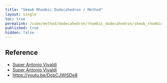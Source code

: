 ```yaml
---
title: "Skewb Rhombic Dodecahedron / Method"
layout: single
toc: true
permalink: /cube/method/dodecahedron/rhombic_dodecahedron/skewb_rhombic_dodecahedron/method
published: true
hidden: false
---
```


<head>
  <base target="_blank">
</head>



## Reference

- [Super Antonio Vivaldi](https://youtu.be/XSC3mBZsdJE)
- [Super Antonio Vivaldi](https://youtu.be/KTgv09TLFzI)
- <https://youtu.be/DopCJWlSDe8>
